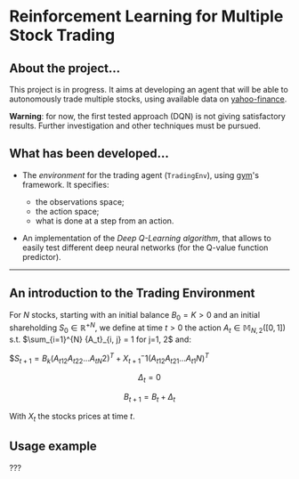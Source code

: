 # Reinforcement Learning for Multiple Stock Trading

## About the project...
This project is in progress. It aims at developing an agent
that will be able to autonomously trade multiple stocks,
using available data on [yahoo-finance](https://www.yahoo.com/author/yahoo-finance/).

__Warning__: for now, the first tested approach (DQN)
is not giving satisfactory results. Further
investigation and other techniques must be pursued.

## What has been developed...

* The _environment_ for the trading agent (`TradingEnv`), using [gym](https://gymnasium.farama.org/)'s framework. 
It specifies:
  - the observations space;
  - the action space;
  - what is done at a step from an action.


* An implementation of the _Deep Q-Learning algorithm_, that allows to easily test different deep neural
networks (for the Q-value function predictor).

---
## An introduction to the Trading Environment

For $N$ stocks, starting with an initial balance $B_0 = K > 0$ and an initial
shareholding $S_0 \in {\mathbb{R}^+}^N$, we define at time $t>0$ the
action $A_t \in \mathbb{M}_{N, 2}([0, 1])$ s.t. $\sum_{i=1}^{N} {A_t}_{i, j} = 1 for j=1, 2$
and:

$$S_{t + 1} = B_k ({A_t}_12 {A_t}_22 ... {A_t}_N2)^T + X_{t + 1}^-1 ({A_t}_12 {A_t}_21 ... {A_t}_1N)^T$

$$\Delta_t = 0$$

$$B_{t + 1} = B_t + \Delta_t$$

With $X_t$ the stocks prices at time $t$.

## Usage example

???